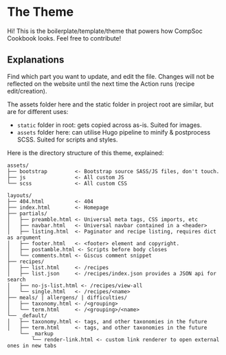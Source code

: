 # The Theme

Hi! This is the boilerplate/template/theme that powers how CompSoc Cookbook looks.
Feel free to contribute!

## Explanations

Find which part you want to update, and edit the file. Changes will not be
reflected on the website until the next time the Action runs (recipe edit/creation).

The assets folder here and the static folder in project root are similar, but are
for different uses:

- `static` folder in root: gets copied across as-is. Suited for images.
- `assets` folder here: can utilise Hugo pipeline to minify & postprocess SCSS. Suited for scripts and styles.

Here is the directory structure of this theme, explained:

```
assets/
├── bootstrap         <- Bootstrap source SASS/JS files, don't touch.
├── js                <- All custom JS
└── scss              <- All custom CSS

layouts/
├── 404.html          <- 404
├── index.html        <- Homepage
├── partials/
│   ├── preamble.html <- Universal meta tags, CSS imports, etc
│   ├── navbar.html   <- Universal navbar contained in a <header>
│   ├── listing.html  <- Paginator and recipe listing, requires dict as argument
│   ├── footer.html   <- <footer> element and copyright.
│   ├── postamble.html <- Scripts before body closes
│   └── comments.html <- Giscus comment snippet
├── recipes/
│   ├── list.html     <- /recipes
│   ├── list.json     <- /recipes/index.json provides a JSON api for search
│   ├── no-js-list.html <- /recipes/view-all
│   └── single.html   <- /recipes/<name>
├── meals/ | allergens/ | difficulties/
│   ├── taxonomy.html <- /<grouping>
│   └── term.html     <- /<grouping>/<name>
└── _default/
│   ├── taxonomy.html <- tags, and other taxonomies in the future
│   ├── term.html     <- tags, and other taxonomies in the future
    └── _markup
        └── render-link.html <- custom link renderer to open external ones in new tabs
```

